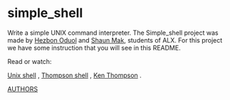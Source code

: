 # simple_shell
Write a simple UNIX command interpreter.
The Simple_shell project was made by [Hezbon Oduol](https://github.com/Hezbon12) and [Shaun Mak](https://github.com/Pybaker), students of ALX. For this project we have some instruction that you will see in this README.

Read or watch: 

[Unix shell](https://en.wikipedia.org/wiki/Unix_shell)  ,
[Thompson shell](https://en.wikipedia.org/wiki/Thompson_shell)   ,
[Ken Thompson](https://en.wikipedia.org/wiki/Ken_Thompson)  .

[AUTHORS](https://github.com/Hezbon12/simple_shell/blob/main/AUTHORS)
